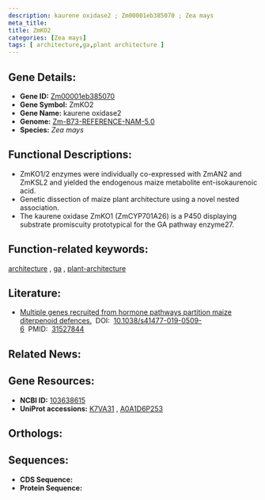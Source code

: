 ```yaml
---
description: kaurene oxidase2 ; Zm00001eb385070 ; Zea mays
meta_title:
title: ZmKO2
categories: [Zea mays]
tags: [ architecture,ga,plant architecture ]
---
```


## Gene Details:
- **Gene ID:**	[Zm00001eb385070](https://www.maizegdb.org/gene_center/gene/Zm00001eb385070)
- **Gene Symbol:** ZmKO2
- **Gene Name:** kaurene oxidase2
- **Genome:** [Zm-B73-REFERENCE-NAM-5.0](https://www.maizegdb.org/genome/assembly/Zm-B73-REFERENCE-NAM-5.0)
- **Species:** *Zea mays*

## Functional Descriptions:
   - ZmKO1/2 enzymes were individually co-expressed with ZmAN2 and ZmKSL2 and yielded the endogenous maize metabolite ent-isokaurenoic acid.
   - Genetic dissection of maize plant architecture using a novel nested association.
   - The kaurene oxidase ZmKO1 (ZmCYP701A26) is a P450 displaying substrate promiscuity prototypical for the GA pathway enzyme27.

## Function-related keywords:
[architecture](/tags/architecture/)&nbsp;,&nbsp;[ga](/tags/ga/)&nbsp;,&nbsp;[plant-architecture](/tags/plant-architecture/)

## Literature:
   - [Multiple genes recruited from hormone pathways partition maize diterpenoid defences.]( https://www.nature.com/articles/s41477-019-0509-6)&nbsp;&nbsp;DOI:&nbsp;&nbsp;[10.1038/s41477-019-0509-6](https://www.nature.com/articles/s41477-019-0509-6)&nbsp;&nbsp;PMID:&nbsp;&nbsp;[31527844](https://pubmed.ncbi.nlm.nih.gov/31527844/)

## Related News:

## Gene Resources:
- **NCBI ID:** [103638615](https://www.ncbi.nlm.nih.gov/gene/?term=103638615)
- **UniProt accessions:** [K7VA31](https://www.uniprot.org/uniprotkb/K7VA31/entry)&nbsp;,&nbsp;[A0A1D6P253](https://www.uniprot.org/uniprotkb/A0A1D6P253/entry)

## Orthologs:

## Sequences:
- **CDS Sequence:**
- **Protein Sequence:**
